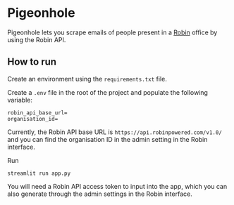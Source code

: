 # Pigeonhole

Pigeonhole lets you scrape emails of people present in a [Robin](https://robinpowered.com/) office by using the Robin API.

## How to run
Create an environment using the `requirements.txt` file.

Create a `.env` file in the root of the project and populate the following variable:
```
robin_api_base_url=
organisation_id=
```
Currently, the Robin API base URL is `https://api.robinpowered.com/v1.0/` and you can find the organisation ID in the admin setting in the Robin interface.

Run 
```
streamlit run app.py
```

You will need a Robin API access token to input into the app, which you can also generate through the admin settings in the Robin interface.
